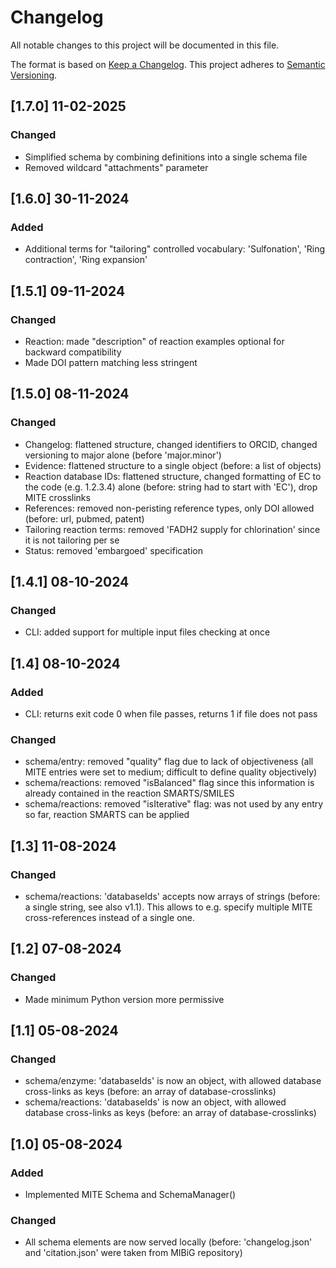 # Changelog

All notable changes to this project will be documented in this file.

The format is based on [Keep a Changelog](https://keepachangelog.com/en/1.0.0/).
This project adheres to [Semantic Versioning](https://semver.org/spec/v2.0.0.html).

## [1.7.0] 11-02-2025

### Changed

- Simplified schema by combining definitions into a single schema file
- Removed wildcard "attachments" parameter

## [1.6.0] 30-11-2024

### Added

- Additional terms for "tailoring" controlled vocabulary: 'Sulfonation', 'Ring contraction', 'Ring expansion'

## [1.5.1] 09-11-2024

### Changed

- Reaction: made "description" of reaction examples optional for backward compatibility
- Made DOI pattern matching less stringent

## [1.5.0] 08-11-2024

### Changed

- Changelog: flattened structure, changed identifiers to ORCID, changed versioning to major alone (before 'major.minor')
- Evidence: flattened structure to a single object (before: a list of objects)
- Reaction database IDs: flattened structure, changed formatting of EC to the code (e.g. 1.2.3.4) alone (before: string had to start with 'EC'), drop MITE crosslinks
- References: removed non-peristing reference types, only DOI allowed (before: url, pubmed, patent)
- Tailoring reaction terms: removed 'FADH2 supply for chlorination' since it is not tailoring per se
- Status: removed 'embargoed' specification

## [1.4.1] 08-10-2024

### Changed

- CLI: added support for multiple input files checking at once

## [1.4] 08-10-2024

### Added

- CLI: returns exit code 0 when file passes, returns 1 if file does not pass

### Changed

- schema/entry: removed "quality" flag due to lack of objectiveness (all MITE entries were set to medium; difficult to define quality objectively)
- schema/reactions: removed "isBalanced" flag since this information is already contained in the reaction SMARTS/SMILES
- schema/reactions: removed "isIterative" flag: was not used by any entry so far, reaction SMARTS can be applied 

## [1.3] 11-08-2024

### Changed

- schema/reactions: 'databaseIds' accepts now arrays of strings (before: a single string, see also v1.1). This allows to e.g. specify multiple MITE cross-references instead of a single one.

## [1.2] 07-08-2024

### Changed

- Made minimum Python version more permissive

## [1.1] 05-08-2024

### Changed

- schema/enzyme: 'databaseIds' is now an object, with allowed database cross-links as keys (before: an array of database-crosslinks)
- schema/reactions: 'databaseIds' is now an object, with allowed database cross-links as keys (before: an array of database-crosslinks)

## [1.0] 05-08-2024

### Added

- Implemented MITE Schema and SchemaManager()

### Changed

- All schema elements are now served locally (before: 'changelog.json' and 'citation.json' were taken from MIBiG repository)
